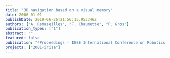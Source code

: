 ```yaml
---
title: "3D navigation based on a visual memory"
date: 2006-01-01
publishDate: 2019-06-26T21:56:15.953346Z
authors: ["A. Remazeilles", "F. Chaumette", "P. Gros"]
publication_types: ["1"]
abstract: ""
featured: false
publication: "*Proceedings - IEEE International Conference on Robotics and Automation*"
projects: ["2001-irisa"]
---
```

